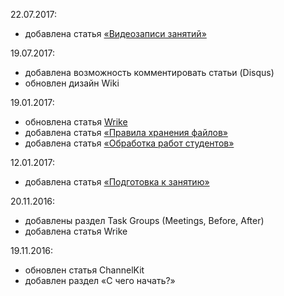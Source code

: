22.07.2017:

* добавлена статья [«Видеозаписи занятий»](ins_22_video_access/)

19.07.2017:

* добавлена возможность комментировать статьи (Disqus)
* обновлен дизайн Wiki

19.01.2017:

* обновлена статья [Wrike](ins_10_wrike/)
* добавлена статья [«Правила хранения файлов»](ins_13_storage_tasks/) 
* добавлена статья [«Обработка работ студентов»](ins_15_students_works/)

12.01.2017:

* добавлена статья [«Подготовка к занятию»](ins_12_office_manager/)

20.11.2016:

* добавлены раздел Task Groups (Meetings, Before, After)
* добавлена статья Wrike

19.11.2016:

* обновлен статья ChannelKit
* добавлен раздел «С чего начать?»